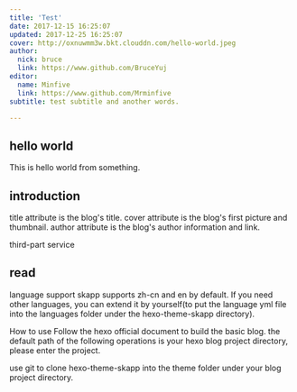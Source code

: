 ```yaml
---
title: 'Test'
date: 2017-12-15 16:25:07
updated: 2017-12-25 16:25:07
cover: http://oxnuwmm3w.bkt.clouddn.com/hello-world.jpeg
author:
  nick: bruce
  link: https://www.github.com/BruceYuj
editor:
  name: Minfive
  link: https://www.github.com/Mrminfive
subtitle: test subtitle and another words.

---
```


## hello world
This is hello world from something.

## introduction
title attribute is the blog's title. cover attribute is the blog's first picture and thumbnail. author attribute is the blog's author information and link.

third-part service

## read
language support
skapp supports zh-cn and en by default. If you need other languages, you can extend it by yourself(to put the language yml file into the languages folder under the hexo-theme-skapp directory).

How to use
Follow the hexo official document to build the basic blog.
the default path of the following operations is your hexo blog project directory, please enter the project.

use git to clone hexo-theme-skapp into the theme folder under your blog project directory.

